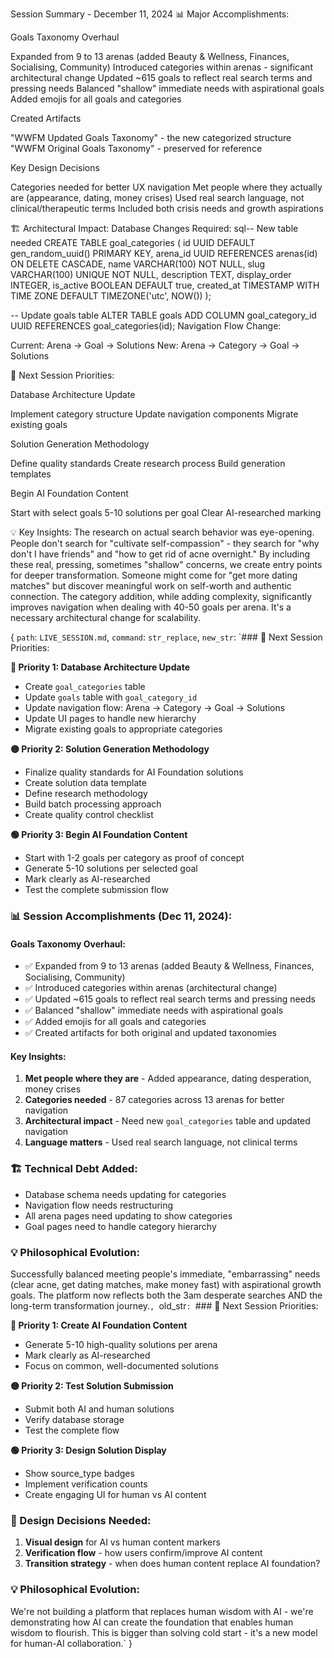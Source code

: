 Session Summary - December 11, 2024
📊 Major Accomplishments:

Goals Taxonomy Overhaul

Expanded from 9 to 13 arenas (added Beauty & Wellness, Finances, Socialising, Community)
Introduced categories within arenas - significant architectural change
Updated ~615 goals to reflect real search terms and pressing needs
Balanced "shallow" immediate needs with aspirational goals
Added emojis for all goals and categories


Created Artifacts

"WWFM Updated Goals Taxonomy" - the new categorized structure
"WWFM Original Goals Taxonomy" - preserved for reference


Key Design Decisions

Categories needed for better UX navigation
Met people where they actually are (appearance, dating, money crises)
Used real search language, not clinical/therapeutic terms
Included both crisis needs and growth aspirations



🏗️ Architectural Impact:
Database Changes Required:
sql-- New table needed
CREATE TABLE goal_categories (
  id UUID DEFAULT gen_random_uuid() PRIMARY KEY,
  arena_id UUID REFERENCES arenas(id) ON DELETE CASCADE,
  name VARCHAR(100) NOT NULL,
  slug VARCHAR(100) UNIQUE NOT NULL,
  description TEXT,
  display_order INTEGER,
  is_active BOOLEAN DEFAULT true,
  created_at TIMESTAMP WITH TIME ZONE DEFAULT TIMEZONE('utc', NOW())
);

-- Update goals table
ALTER TABLE goals ADD COLUMN goal_category_id UUID REFERENCES goal_categories(id);
Navigation Flow Change:

Current: Arena → Goal → Solutions
New: Arena → Category → Goal → Solutions

🎯 Next Session Priorities:

Database Architecture Update

Implement category structure
Update navigation components
Migrate existing goals


Solution Generation Methodology

Define quality standards
Create research process
Build generation templates


Begin AI Foundation Content

Start with select goals
5-10 solutions per goal
Clear AI-researched marking



💡 Key Insights:
The research on actual search behavior was eye-opening. People don't search for "cultivate self-compassion" - they search for "why don't I have friends" and "how to get rid of acne overnight." By including these real, pressing, sometimes "shallow" concerns, we create entry points for deeper transformation. Someone might come for "get more dating matches" but discover meaningful work on self-worth and authentic connection.
The category addition, while adding complexity, significantly improves navigation when dealing with 40-50 goals per arena. It's a necessary architectural change for scalability.

{
  `path`: `LIVE_SESSION.md`,
  `command`: `str_replace`,
  `new_str`: `### 🎯 Next Session Priorities:

**🔴 Priority 1: Database Architecture Update**
- Create `goal_categories` table
- Update `goals` table with `goal_category_id`
- Update navigation flow: Arena → Category → Goal → Solutions
- Update UI pages to handle new hierarchy
- Migrate existing goals to appropriate categories

**🟡 Priority 2: Solution Generation Methodology**
- Finalize quality standards for AI Foundation solutions
- Create solution data template
- Define research methodology
- Build batch processing approach
- Create quality control checklist

**🟢 Priority 3: Begin AI Foundation Content**
- Start with 1-2 goals per category as proof of concept
- Generate 5-10 solutions per selected goal
- Mark clearly as AI-researched
- Test the complete submission flow

### 📊 Session Accomplishments (Dec 11, 2024):

#### Goals Taxonomy Overhaul:
- ✅ Expanded from 9 to 13 arenas (added Beauty & Wellness, Finances, Socialising, Community)
- ✅ Introduced categories within arenas (architectural change)
- ✅ Updated ~615 goals to reflect real search terms and pressing needs
- ✅ Balanced \"shallow\" immediate needs with aspirational goals
- ✅ Added emojis for all goals and categories
- ✅ Created artifacts for both original and updated taxonomies

#### Key Insights:
1. **Met people where they are** - Added appearance, dating desperation, money crises
2. **Categories needed** - 87 categories across 13 arenas for better navigation
3. **Architectural impact** - Need new `goal_categories` table and updated navigation
4. **Language matters** - Used real search language, not clinical terms

### 🏗️ Technical Debt Added:
- Database schema needs updating for categories
- Navigation flow needs restructuring
- All arena pages need updating to show categories
- Goal pages need to handle category hierarchy

### 💡 Philosophical Evolution:
Successfully balanced meeting people's immediate, \"embarrassing\" needs (clear acne, get dating matches, make money fast) with aspirational growth goals. The platform now reflects both the 3am desperate searches AND the long-term transformation journey.`,
  `old_str`: `### 🎯 Next Session Priorities:

**🔴 Priority 1: Create AI Foundation Content**
- Generate 5-10 high-quality solutions per arena
- Mark clearly as AI-researched
- Focus on common, well-documented solutions

**🟡 Priority 2: Test Solution Submission**
- Submit both AI and human solutions
- Verify database storage
- Test the complete flow

**🟢 Priority 3: Design Solution Display**
- Show source_type badges
- Implement verification counts
- Create engaging UI for human vs AI content

### 🤔 Design Decisions Needed:
1. **Visual design** for AI vs human content markers
2. **Verification flow** - how users confirm/improve AI content
3. **Transition strategy** - when does human content replace AI foundation?

### 💡 Philosophical Evolution:
We're not building a platform that replaces human wisdom with AI - we're demonstrating how AI can create the foundation that enables human wisdom to flourish. This is bigger than solving cold start - it's a new model for human-AI collaboration.`
}